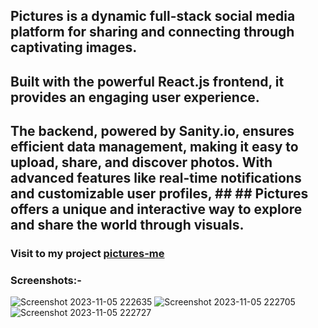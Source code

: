 ## Pictures is a dynamic full-stack social media platform for sharing and connecting through captivating images.
## Built with the powerful React.js frontend, it provides an engaging user experience.
## The backend, powered by Sanity.io, ensures efficient data management, making it easy to upload, share, and discover photos. With advanced features like real-time notifications and customizable user profiles, ## ## Pictures offers a unique and interactive way to explore and share the world through visuals.

### Visit to my project [pictures-me](https://pictures-me.netlify.app)

### Screenshots:-
![Screenshot 2023-11-05 222635](https://github.com/amanr-dev/pictures_app/assets/124811276/1d607f08-8786-435a-a5b2-133a5eba8e20)
![Screenshot 2023-11-05 222705](https://github.com/amanr-dev/pictures_app/assets/124811276/3d55dc3f-6ae5-4f42-93b1-e67e902d609e)
![Screenshot 2023-11-05 222727](https://github.com/amanr-dev/pictures_app/assets/124811276/f5a2900f-c0e3-4fee-8cd5-ea513eda3d00)
